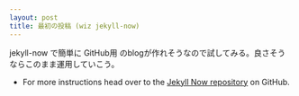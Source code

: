 ```yaml
---
layout: post
title: 最初の投稿 (wiz jekyll-now)
---
```


jekyll-now で簡単に GitHub用 のblogが作れそうなので試してみる。良さそうならこのまま運用していこう。

- For more instructions head over to the [Jekyll Now repository](https://github.com/barryclark/jekyll-now) on GitHub.
